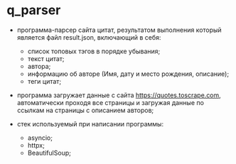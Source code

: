 # q_parser

- программа-парсер сайта цитат, результатом выполнения который
является файл result.json, включающий в себя:
    - список топовых тэгов в порядке убывания;
    - текст цитат;
    - автора;
    - информацию об авторе (Имя, дату и место рождения, описание);
    - теги цитат;
- программа загружает данные с сайта https://quotes.toscrape.com,
автоматически проходя все страницы и загружая данные по ссылкам на страницы
с описанием авторов;

- стек используемый при написании программы:
    - asyncio;
    - httpx;
    - BeautifulSoup;
